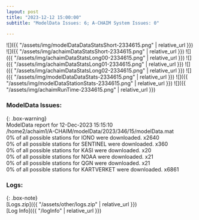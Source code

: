 ```yaml
---
layout: post
title: "2023-12-12 15:00:00"
subtitle: "ModelData Issues: 6; A-CHAIM System Issues: 0"

---
```


![]({{ "/assets/img/modelDataDataStatsShort-2334615.png" | relative_url }})
![]({{ "/assets/img/achaimDataStatsShort-2334615.png" | relative_url }})
![]({{ "/assets/img/achaimDataStatsLong00-2334615.png" | relative_url }})
![]({{ "/assets/img/achaimDataStatsLong01-2334615.png" | relative_url }})
![]({{ "/assets/img/achaimDataStatsLong02-2334615.png" | relative_url }})
![]({{ "/assets/img/modelDataDataStats-2334615.png" | relative_url }})
![]({{ "/assets/img/modelDataStationStats-2334615.png" | relative_url }})
![]({{ "/assets/img/achaimRunTime-2334615.png" | relative_url }})


### ModelData Issues:  
  
{: .box-warning}  
 ModelData report for 12-Dec-2023 15:15:10   
 /home2/achaim1/A-CHAIM/modelData/2023/346/15/modelData.mat   
 0% of all possible stations for IONO were downloaded. x2640   
 0% of all possible stations for SENTINEL were downloaded. x360   
 0% of all possible stations for KASI were downloaded. x20   
 0% of all possible stations for NOAA were downloaded. x21   
 0% of all possible stations for QGN were downloaded. x21   
 0% of all possible stations for KARTVERKET were downloaded. x6861   
  


### Logs:  
  
{: .box-note}  
[Logs.zip]({{ "/assets/other/logs.zip" | relative_url }})  
[Log Info]({{ "/logInfo" | relative_url }})  
